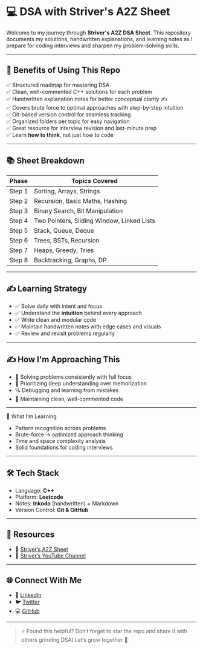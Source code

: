 # 💻 DSA with Striver's A2Z Sheet

Welcome to my journey through **Striver's A2Z DSA Sheet**. This repository documents my solutions, handwritten explanations, and learning notes as I prepare for coding interviews and sharpen my problem-solving skills.

---

## 🚀 Benefits of Using This Repo

✅ Structured roadmap for mastering DSA  
✅ Clean, well-commented C++ solutions for each problem  
✅ Handwritten explanation notes for better conceptual clarity ✍️  
✅ Covers brute force to optimal approaches with step-by-step intuition  
✅ Git-based version control for seamless tracking  
✅ Organized folders per topic for easy navigation  
✅ Great resource for interview revision and last-minute prep  
✅ Learn **how to think**, not just how to code

---

## 📚 Sheet Breakdown

| Phase | Topics Covered |
|-------|----------------|
| Step 1 | Sorting, Arrays, Strings |
| Step 2 | Recursion, Basic Maths, Hashing |
| Step 3 | Binary Search, Bit Manipulation |
| Step 4 | Two Pointers, Sliding Window, Linked Lists |
| Step 5 | Stack, Queue, Deque |
| Step 6 | Trees, BSTs, Recursion |
| Step 7 | Heaps, Greedy, Tries |
| Step 8 | Backtracking, Graphs, DP |

---

## ✍️ Learning Strategy

- ✅ Solve daily with intent and focus  
- ✅ Understand the **intuition** behind every approach  
- ✅ Write clean and modular code  
- ✅ Maintain handwritten notes with edge cases and visuals  
- ✅ Review and revisit problems regularly

---
## ✍️ How I'm Approaching This

- 📌 Solving problems consistently with full focus
- 🧠 Prioritizing deep understanding over memorization
- 🔍 Debugging and learning from mistakes
- 📖 Maintaining clean, well-commented code
---

🧠 What I’m Learning

- Pattern recognition across problems
- Brute-force → optimized approach thinking
- Time and space complexity analysis
- Solid foundations for coding interviews
--------

## 🛠️ Tech Stack

- Language: **C++**
- Platform: **Leetcode**
- Notes: **Inkodo** (handwritten) + Markdown  
- Version Control: **Git & GitHub**

---

## 🔗 Resources

- 📘 [Striver’s A2Z Sheet](https://takeuforward.org/interviews/strivers-sde-sheet-top-coding-interview-problems/)
- 🎥 [Striver’s YouTube Channel](https://www.youtube.com/@takeUforward)

---

## 🌐 Connect With Me

- 🔗 [LinkedIn](https://www.linkedin.com/in/himanshu-kumar-b289b226b/)
- 🐦 [Twitter](https://x.com/himanshu231204)
- 💻 [GitHub](https://github.com/himanshu231204)

---

> ⭐ Found this helpful? Don’t forget to star the repo and share it with others grinding DSA! Let’s grow together 💪



